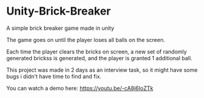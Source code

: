 # Unity-Brick-Breaker
A simple brick breaker game made in unity

The game goes on until the player loses all balls on the screen.

Each time the player clears the bricks on screen, a new set of randomly generated brickss is generated, and the player is granted 1 additional ball.

This project was made in 2 days as an interview task, so it might have some bugs i didn't have time to find and fix.

You can watch a demo here:
https://youtu.be/-cA8j6IoZTk
